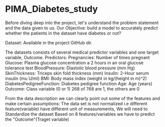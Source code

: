 # PIMA_Diabetes_study

Before diving deep into the project, let's understand the problem statement and the data given to us.
Our Objective: build a model to accurately predict whether the patients in the dataset have diabetes or not?

Dataset: Available in the project GitHub dir.

The datasets consists of several medical predictor variables and one target variable, Outcome.
Predictors:
     Pregnancies: Number of times pregnant
     Glucose: Plasma glucose concentration a 2 hours in an oral glucose tolerance test
     BloodPressure: Diastolic blood pressure (mm Hg)
     SkinThickness: Triceps skin fold thickness (mm)
     Insulin: 2-Hour serum insulin (mu U/ml)
     BMI: Body mass index (weight in kg/(height in m)^2)
     DiabetesPedigreeFunction: Diabetes pedigree function     Age: Age (years)
     Outcome: Class variable (0 or 1) 268 of 768 are 1, the others are 0

From the data description we can clearly point out some of the features and make certain assumptions:
The data set is not normalized i.e different feature(variable) have different unit of measurements, We will need to Standardize the dataset
Based on 8 features/variables we have to predict the "Outcome"(Traget variable)
